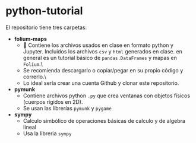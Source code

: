 # python-tutorial

El repositorio tiene tres carpetas:
- **folium-maps**
  - 💾 Contiene los archivos usados en clase en formato python y Jupyter. Incluidos los archivos `csv` y `html` generados en clase. en general es un tutorial básico de `pandas.DataFrames` y mapas en `Folium`.\
  - Se recomienda descargarlo o copiar/pegar en su propio código y correrlo.\
  - Lo ideal sería crear una cuenta Github y clonar este repositorio.
- **pymunk**
  - Contiene archivos python `.py` que crea ventanas con objetos físicos (cuerpos rígidos en 2D).
  - Se usan las librerías `pymunk` y `pygame`
- **sympy**
  - Calculo simbólico de operaciones básicas de calculo y de algebra lineal
  - Usa la libreria `sympy`
